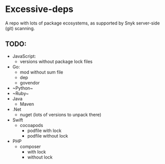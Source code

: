 # Excessive-deps

A repo with lots of package ecosystems, as supported by Snyk server-side (git) scanning.

## TODO:
- JavaScript:
  - versions without package lock files
- Go:
  - mod without sum file
  - dep
  - govendor
- ~Python~
- ~Ruby~
- Java
  - Maven
- .Net
  - nuget (lots of versions to unpack there)
- Swift
  - cocoapods
    - podfile with lock
    - podfile without lock
- PHP
  - composer
    - with lock
    - without lock
